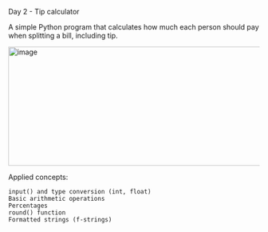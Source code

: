 Day 2 - Tip calculator

A simple Python program that calculates how much each person should pay when splitting a bill, including tip.

<img width="659" height="238" alt="image" src="https://github.com/user-attachments/assets/f6b2ca33-b1ab-4c44-a23f-b4139d8a8b12" />

Applied concepts:

    input() and type conversion (int, float)
    Basic arithmetic operations
    Percentages
    round() function
    Formatted strings (f-strings)
